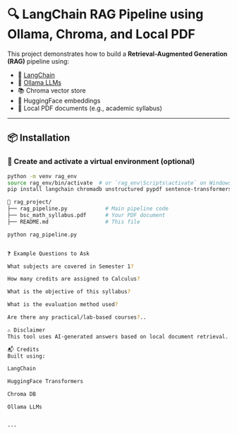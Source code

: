 # 🔍 LangChain RAG Pipeline using Ollama, Chroma, and Local PDF

This project demonstrates how to build a **Retrieval-Augmented Generation (RAG)** pipeline using:
- 🔗 [LangChain](https://www.langchain.com/)
- 🧠 [Ollama LLMs](https://ollama.com/)
- 📚 Chroma vector store
- 🤗 HuggingFace embeddings
- 📄 Local PDF documents (e.g., academic syllabus)

---

## 📦 Installation

### 🐍 Create and activate a virtual environment (optional)
```bash
python -m venv rag_env
source rag_env/bin/activate  # or `rag_env\Scripts\activate` on Windows
pip install langchain chromadb unstructured pypdf sentence-transformers

📂 rag_project/
├── rag_pipeline.py            # Main pipeline code
├── bsc_math_syllabus.pdf      # Your PDF document
├── README.md                  # This file

python rag_pipeline.py


❓ Example Questions to Ask

What subjects are covered in Semester 1?

How many credits are assigned to Calculus?

What is the objective of this syllabus?

What is the evaluation method used?

Are there any practical/lab-based courses?..

⚠️ Disclaimer
This tool uses AI-generated answers based on local document retrieval. Please verify critical academic information with official sources.

📬 Credits
Built using:

LangChain

HuggingFace Transformers

Chroma DB

Ollama LLMs


---
